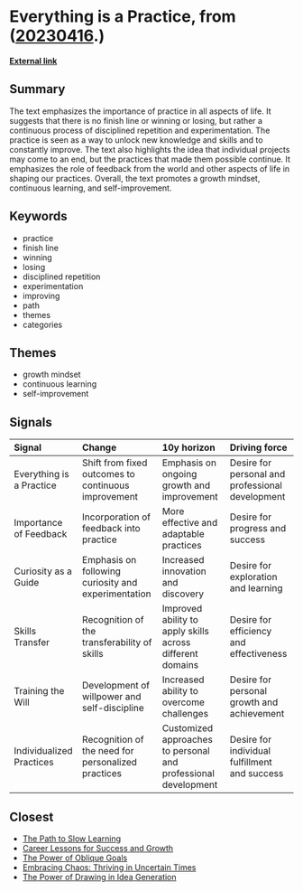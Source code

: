 # __Everything is a Practice__, from ([20230416](https://kghosh.substack.com/p/20230416).)

__[External link](https://luxagraf.net/essay/everything-is-a-practice?mc_cid=6b60bcf8b4&mc_eid=794406189d)__



## Summary

The text emphasizes the importance of practice in all aspects of life. It suggests that there is no finish line or winning or losing, but rather a continuous process of disciplined repetition and experimentation. The practice is seen as a way to unlock new knowledge and skills and to constantly improve. The text also highlights the idea that individual projects may come to an end, but the practices that made them possible continue. It emphasizes the role of feedback from the world and other aspects of life in shaping our practices. Overall, the text promotes a growth mindset, continuous learning, and self-improvement.

## Keywords

* practice
* finish line
* winning
* losing
* disciplined repetition
* experimentation
* improving
* path
* themes
* categories

## Themes

* growth mindset
* continuous learning
* self-improvement

## Signals

| Signal                   | Change                                              | 10y horizon                                                    | Driving force                                    |
|:-------------------------|:----------------------------------------------------|:---------------------------------------------------------------|:-------------------------------------------------|
| Everything is a Practice | Shift from fixed outcomes to continuous improvement | Emphasis on ongoing growth and improvement                     | Desire for personal and professional development |
| Importance of Feedback   | Incorporation of feedback into practice             | More effective and adaptable practices                         | Desire for progress and success                  |
| Curiosity as a Guide     | Emphasis on following curiosity and experimentation | Increased innovation and discovery                             | Desire for exploration and learning              |
| Skills Transfer          | Recognition of the transferability of skills        | Improved ability to apply skills across different domains      | Desire for efficiency and effectiveness          |
| Training the Will        | Development of willpower and self-discipline        | Increased ability to overcome challenges                       | Desire for personal growth and achievement       |
| Individualized Practices | Recognition of the need for personalized practices  | Customized approaches to personal and professional development | Desire for individual fulfillment and success    |

## Closest

* [The Path to Slow Learning](042cf62855760b54fa5a194db9e6cf11)
* [Career Lessons for Success and Growth](a06d27f1dd5a2328ba6aa8854abc5318)
* [The Power of Oblique Goals](8733778acc3402584c9653dbe872bf8c)
* [Embracing Chaos: Thriving in Uncertain Times](7456d661e6f006d09a3f10e8790588d0)
* [The Power of Drawing in Idea Generation](094e056f091942a96a446d8401432eb8)